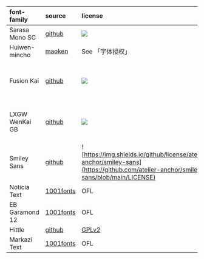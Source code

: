 font-family | source | license | @import
:-|:-|:-|:-
Sarasa Mono SC | [github](https://github.com/be5invis/Sarasa-Gothic) | [![](https://img.shields.io/github/license/be5invis/Sarasa-Gothic)](https://github.com/be5invis/Sarasa-Gothic/blob/main/LICENSE) | `sarasa-mono-sc.css`
Huiwen-mincho | [maoken](https://www.maoken.com/freefonts/9288.html) | See 「字体授权」 | `huiwen-mincho.css`
Fusion Kai | [github](https://github.com/lxgw/FusionKai) | [![](https://img.shields.io/github/license/lxgw/FusionKai)](https://github.com/lxgw/FusionKai/blob/main/LICENSE) | `fusion-kai-g.css`, `fusion-kai-t.css`, `fusion-kai-j.css`
LXGW WenKai GB | [github](https://github.com/lxgw/LxgwWenkaiGB) | [![](https://img.shields.io/github/license/lxgw/LxgwWenkaiGB)](https://github.com/lxgw/LxgwWenkaiGB/blob/main/LICENSE.txt) | `lxgw-wenkai-gb.css`, `lxgw-wenkai-mono-gb.css`
Smiley Sans | [github](https://github.com/atelier-anchor/smiley-sans) | ![https://img.shields.io/github/license/atelier-anchor/smiley-sans](https://github.com/atelier-anchor/smiley-sans/blob/main/LICENSE) | `smiley-sans.css`
Noticia Text | [1001fonts](https://www.1001fonts.com/noticia-text-font.html) | OFL | `noticia-text.css`
EB Garamond 12 | [1001fonts](https://www.1001fonts.com/eb-garamond-font.html) | OFL | `eb-garamond-12.css`
Hittle | [github](https://github.com/cesine/hittite-font) | [GPLv2](https://github.com/cesine/hittite-font/blob/master/hittitefontguide.english0.0.2.pdf) | `hittite.css`
Markazi Text | [1001fonts](https://www.1001fonts.com/markazi-text-font.html) | OFL | `markazi-text.css`